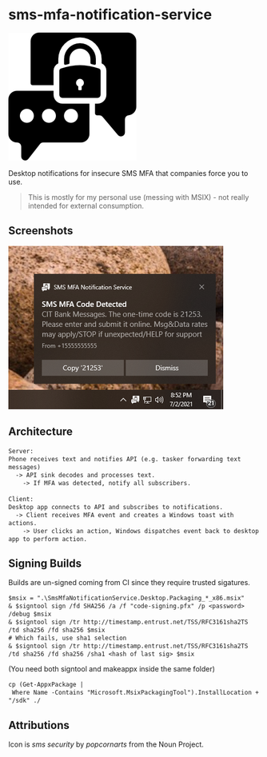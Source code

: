 # sms-mfa-notification-service

![icon](./assets/icon.png)

Desktop notifications for insecure SMS MFA that companies force you to use.

> This is mostly for my personal use (messing with MSIX) - not really intended for external consumption.

## Screenshots

![screenshot](./assets/screenshot.png)

## Architecture

```
Server:
Phone receives text and notifies API (e.g. tasker forwarding text messages)
  -> API sink decodes and processes text.
    -> If MFA was detected, notify all subscribers.

Client:
Desktop app connects to API and subscribes to notifications.
  -> Client receives MFA event and creates a Windows toast with actions.
    -> User clicks an action, Windows dispatches event back to desktop app to perform action.
```

## Signing Builds

Builds are un-signed coming from CI since they require trusted sigatures.

```
$msix = ".\SmsMfaNotificationService.Desktop.Packaging_*_x86.msix"
& $signtool sign /fd SHA256 /a /f "code-signing.pfx" /p <password> /debug $msix
& $signtool sign /tr http://timestamp.entrust.net/TSS/RFC3161sha2TS /td sha256 /fd sha256 $msix
# Which fails, use sha1 selection
& $signtool sign /tr http://timestamp.entrust.net/TSS/RFC3161sha2TS /td sha256 /fd sha256 /sha1 <hash of last sig> $msix
```

(You need both signtool and makeappx inside the same folder)

```
cp (Get-AppxPackage |
 Where Name -Contains "Microsoft.MsixPackagingTool").InstallLocation + "/sdk" ./
```

## Attributions

Icon is _sms security_ by _popcornarts_ from the Noun Project.
